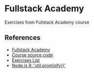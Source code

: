 # Fullstack Academy

Exercises from Fullstack Academy course 

## References

- [Fullstack Academy](https://www.devpleno.com/fullstackacademy/)
- [Course source code](https://github.com/tuliofaria/fullstackacademy-1)
- [Exercises List](https://gist.github.com/tuliofaria/5ba5b84bd84598f8b7a9cbd0063a1fa7)
- [Node.js 8: 'util.promisify()'](http://2ality.com/2017/05/util-promisify.html)
